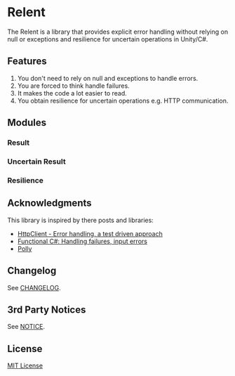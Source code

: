 # Relent

The Relent is a library that provides explicit error handling without relying on null or exceptions and resilience for uncertain operations in Unity/C#.

## Features

1. You don't need to rely on null and exceptions to handle errors.
2. You are forced to think handle failures.
3. It makes the code a lot easier to read.
4. You obtain resilience for uncertain operations e.g. HTTP communication.

## Modules

### Result

### Uncertain Result

### Resilience

## Acknowledgments

This library is inspired by there posts and libraries:

- [HttpClient - Error handling, a test driven approach](https://josef.codes/httpclient-error-handling-a-test-driven-approach/)
- [Functional C#: Handling failures, input errors](https://enterprisecraftsmanship.com/posts/functional-c-handling-failures-input-errors/)
- [Polly](https://github.com/App-vNext/Polly)

## Changelog

See [CHANGELOG](https://github.com/mochi-neko/ChatGPT-API-unity/blob/main/CHANGELOG.md).

## 3rd Party Notices

See [NOTICE](https://github.com/mochi-neko/ChatGPT-API-unity/blob/main/NOTICE.md).

## License

[MIT License](https://github.com/mochi-neko/ChatGPT-API-unity/blob/main/LICENSE)